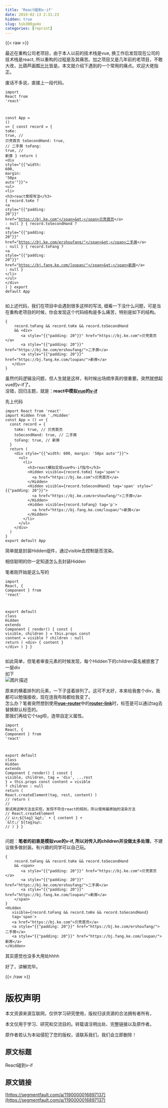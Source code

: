 ```yaml
---
title: 'React碰到v-if' 
date: 2019-02-13 2:31:23
hidden: true
slug: 5sk300yp4o
categories: [reprint]
---
```


{{< raw >}}

                    
<p>最近在重构公司老项目，由于本人以前的技术栈是vue, 换工作后发现现在公司的技术栈是react, 所以重构的过程是及其痛苦。加之项目又是几年前的老项目，不敢大改，比葫芦画瓢比比皆是。本文就介绍下遇到的一个常用的痛点。欢迎大佬指正。</p>
<p>废话不多说，直接上一段代码。</p>
<div class="widget-codetool" style="display:none;">
      <div class="widget-codetool--inner">
      <span class="selectCode code-tool" data-toggle="tooltip" data-placement="top" title="" data-original-title="全选"></span>
      <span type="button" class="copyCode code-tool" data-toggle="tooltip" data-placement="top" data-clipboard-text="import React from 'react'

const App = () => {
  const record = {
    toKe: true, // 贝壳首页
    toSecondHand: true, // 二手房
    toFang: true, // 新房
  }
  return (
    <div style="{{"width: 600, margin: '50px auto'"}}">
      <ul>
        <li>
          <h3>react常规写法</h3>
          {
            record.toKe
            ? <a style="{{"padding: 20"}}" href=&quot;https://bj.ke.com&quot;>贝壳首页</a>
            : null
          }
          {
            record.toSecondHand
            ? <a style="{{"padding: 20"}}" href=&quot;https://bj.ke.com/ershoufang/&quot;>二手房</a>
            : null
          }
          {
            record.toFang
            ? <a style="{{"padding: 20"}}" href=&quot;https://bj.fang.ke.com/loupan/&quot;>新房</a>
            : null
          }
        </li>
      </ul>
    </div>
  )
}
export default App" title="" data-original-title="复制"></span>
      <span type="button" class="saveToNote code-tool" data-toggle="tooltip" data-placement="top" title="" data-original-title="放进笔记"></span>
      </div>
      </div><pre class="hljs javascript"><code><span class="hljs-keyword">import</span> React <span class="hljs-keyword">from</span> <span class="hljs-string">'react'</span>

<span class="hljs-keyword">const</span> App = <span class="hljs-function"><span class="hljs-params">()</span> =&gt;</span> {
  <span class="hljs-keyword">const</span> record = {
    <span class="hljs-attr">toKe</span>: <span class="hljs-literal">true</span>, <span class="hljs-comment">// 贝壳首页</span>
    toSecondHand: <span class="hljs-literal">true</span>, <span class="hljs-comment">// 二手房</span>
    toFang: <span class="hljs-literal">true</span>, <span class="hljs-comment">// 新房</span>
  }
  <span class="hljs-keyword">return</span> (
    <span class="xml"><span class="hljs-tag">&lt;<span class="hljs-name">div</span> <span class="hljs-attr">style</span>=<span class="hljs-string">"{{"width:</span> <span class="hljs-attr">600</span>, <span class="hljs-attr">margin:</span> '<span class="hljs-attr">50px</span> <span class="hljs-attr">auto</span>'"}}"&gt;</span>
      <span class="hljs-tag">&lt;<span class="hljs-name">ul</span>&gt;</span>
        <span class="hljs-tag">&lt;<span class="hljs-name">li</span>&gt;</span>
          <span class="hljs-tag">&lt;<span class="hljs-name">h3</span>&gt;</span>react常规写法<span class="hljs-tag">&lt;/<span class="hljs-name">h3</span>&gt;</span>
          {
            record.toKe
            ? <span class="hljs-tag">&lt;<span class="hljs-name">a</span> <span class="hljs-attr">style</span>=<span class="hljs-string">"{{"padding:</span> <span class="hljs-attr">20</span>"}}" <span class="hljs-attr">href</span>=<span class="hljs-string">"https://bj.ke.com"</span>&gt;</span>贝壳首页<span class="hljs-tag">&lt;/<span class="hljs-name">a</span>&gt;</span>
            : null
          }
          {
            record.toSecondHand
            ? <span class="hljs-tag">&lt;<span class="hljs-name">a</span> <span class="hljs-attr">style</span>=<span class="hljs-string">"{{"padding:</span> <span class="hljs-attr">20</span>"}}" <span class="hljs-attr">href</span>=<span class="hljs-string">"https://bj.ke.com/ershoufang/"</span>&gt;</span>二手房<span class="hljs-tag">&lt;/<span class="hljs-name">a</span>&gt;</span>
            : null
          }
          {
            record.toFang
            ? <span class="hljs-tag">&lt;<span class="hljs-name">a</span> <span class="hljs-attr">style</span>=<span class="hljs-string">"{{"padding:</span> <span class="hljs-attr">20</span>"}}" <span class="hljs-attr">href</span>=<span class="hljs-string">"https://bj.fang.ke.com/loupan/"</span>&gt;</span>新房<span class="hljs-tag">&lt;/<span class="hljs-name">a</span>&gt;</span>
            : null
          }
        <span class="hljs-tag">&lt;/<span class="hljs-name">li</span>&gt;</span>
      <span class="hljs-tag">&lt;/<span class="hljs-name">ul</span>&gt;</span>
    <span class="hljs-tag">&lt;/<span class="hljs-name">div</span>&gt;</span></span>
  )
}
<span class="hljs-keyword">export</span> <span class="hljs-keyword">default</span> App</code></pre>
<p>如上述代码，我们在项目中会遇到很多这样的写法, 细看一下没什么问题，可是当在重构老项目的时候，你会发现这个代码结构是多么痛苦，特别是如下的结构。</p>
<div class="widget-codetool" style="display:none;">
      <div class="widget-codetool--inner">
      <span class="selectCode code-tool" data-toggle="tooltip" data-placement="top" title="" data-original-title="全选"></span>
      <span type="button" class="copyCode code-tool" data-toggle="tooltip" data-placement="top" data-clipboard-text="{
    record.toFang &amp;&amp; record.toKe &amp;&amp; record.toSecondHand
    &amp;&amp; <div>
       <a style="{{"padding: 20"}}" href=&quot;https://bj.ke.com&quot;>贝壳首页</a>
       <a style="{{"padding: 20"}}" href=&quot;https://bj.ke.com/ershoufang/&quot;>二手房</a>
       <a style="{{"padding: 20"}}" href=&quot;https://bj.fang.ke.com/loupan/&quot;>新房</a>
   </div>
}" title="" data-original-title="复制"></span>
      <span type="button" class="saveToNote code-tool" data-toggle="tooltip" data-placement="top" title="" data-original-title="放进笔记"></span>
      </div>
      </div><pre class="hljs stylus"><code>{
    record<span class="hljs-selector-class">.toFang</span> &amp;&amp; record<span class="hljs-selector-class">.toKe</span> &amp;&amp; record<span class="hljs-selector-class">.toSecondHand</span>
    &amp;&amp; &lt;div&gt;
       &lt;<span class="hljs-selector-tag">a</span> style="{{"<span class="hljs-attribute">padding</span>: <span class="hljs-number">20</span>"}}" href=<span class="hljs-string">"https://bj.ke.com"</span>&gt;贝壳首页&lt;/a&gt;
       &lt;<span class="hljs-selector-tag">a</span> style="{{"<span class="hljs-attribute">padding</span>: <span class="hljs-number">20</span>"}}" href=<span class="hljs-string">"https://bj.ke.com/ershoufang/"</span>&gt;二手房&lt;/a&gt;
       &lt;<span class="hljs-selector-tag">a</span> style="{{"<span class="hljs-attribute">padding</span>: <span class="hljs-number">20</span>"}}" href=<span class="hljs-string">"https://bj.fang.ke.com/loupan/"</span>&gt;新房&lt;/a&gt;
   &lt;/div&gt;
}</code></pre>
<p>虽然代码逻辑没问题，但人生就是这样，有时候出场顺序真的很重要。突然就想起vue的v-if了。<br>没错，回归主题，就是：<strong>react中模拟<a href="https://cn.vuejs.org/v2/guide/" rel="nofollow noreferrer" target="_blank">vue</a>的<a href="https://cn.vuejs.org/v2/guide/conditional.html" rel="nofollow noreferrer" target="_blank">v-if</a></strong></p>
<p>先上代码</p>
<div class="widget-codetool" style="display:none;">
      <div class="widget-codetool--inner">
      <span class="selectCode code-tool" data-toggle="tooltip" data-placement="top" title="" data-original-title="全选"></span>
      <span type="button" class="copyCode code-tool" data-toggle="tooltip" data-placement="top" data-clipboard-text="import React from 'react'
import Hidden from './Hidden'
const App = () => {
  const record = {
    toKe: true, // 贝壳首页
    toSecondHand: true, // 二手房
    toFang: true, // 新房
  }
  return (
    <div style="{{"width: 600, margin: '50px auto'"}}">
      <ul>
        <li>
          <h3>react模拟实现vue中v-if指令</h3>
          <Hidden visible={record.toKe} tag='span'>
            <a href=&quot;https://bj.ke.com&quot;>贝壳首页</a>
          </Hidden>
          <Hidden visible={record.toSecondHand} tag='span' style="{{"padding: 20"}}">
            <a href=&quot;https://bj.ke.com/ershoufang/&quot;>二手房</a>
          </Hidden>
          <Hidden visible={record.toFang} tag='p'>
            <a href=&quot;https://bj.fang.ke.com/loupan/&quot;>新房</a>
          </Hidden>
        </li>
      </ul>
    </div>
  )
}
export default App
" title="" data-original-title="复制"></span>
      <span type="button" class="saveToNote code-tool" data-toggle="tooltip" data-placement="top" title="" data-original-title="放进笔记"></span>
      </div>
      </div><pre class="hljs javascript"><code><span class="hljs-keyword">import</span> React <span class="hljs-keyword">from</span> <span class="hljs-string">'react'</span>
<span class="hljs-keyword">import</span> Hidden <span class="hljs-keyword">from</span> <span class="hljs-string">'./Hidden'</span>
<span class="hljs-keyword">const</span> App = <span class="hljs-function"><span class="hljs-params">()</span> =&gt;</span> {
  <span class="hljs-keyword">const</span> record = {
    <span class="hljs-attr">toKe</span>: <span class="hljs-literal">true</span>, <span class="hljs-comment">// 贝壳首页</span>
    toSecondHand: <span class="hljs-literal">true</span>, <span class="hljs-comment">// 二手房</span>
    toFang: <span class="hljs-literal">true</span>, <span class="hljs-comment">// 新房</span>
  }
  <span class="hljs-keyword">return</span> (
    <span class="xml"><span class="hljs-tag">&lt;<span class="hljs-name">div</span> <span class="hljs-attr">style</span>=<span class="hljs-string">"{{"width:</span> <span class="hljs-attr">600</span>, <span class="hljs-attr">margin:</span> '<span class="hljs-attr">50px</span> <span class="hljs-attr">auto</span>'"}}"&gt;</span>
      <span class="hljs-tag">&lt;<span class="hljs-name">ul</span>&gt;</span>
        <span class="hljs-tag">&lt;<span class="hljs-name">li</span>&gt;</span>
          <span class="hljs-tag">&lt;<span class="hljs-name">h3</span>&gt;</span>react模拟实现vue中v-if指令<span class="hljs-tag">&lt;/<span class="hljs-name">h3</span>&gt;</span>
          <span class="hljs-tag">&lt;<span class="hljs-name">Hidden</span> <span class="hljs-attr">visible</span>=<span class="hljs-string">{record.toKe}</span> <span class="hljs-attr">tag</span>=<span class="hljs-string">'span'</span>&gt;</span>
            <span class="hljs-tag">&lt;<span class="hljs-name">a</span> <span class="hljs-attr">href</span>=<span class="hljs-string">"https://bj.ke.com"</span>&gt;</span>贝壳首页<span class="hljs-tag">&lt;/<span class="hljs-name">a</span>&gt;</span>
          <span class="hljs-tag">&lt;/<span class="hljs-name">Hidden</span>&gt;</span>
          <span class="hljs-tag">&lt;<span class="hljs-name">Hidden</span> <span class="hljs-attr">visible</span>=<span class="hljs-string">{record.toSecondHand}</span> <span class="hljs-attr">tag</span>=<span class="hljs-string">'span'</span> <span class="hljs-attr">style</span>=<span class="hljs-string">"{{"padding:</span> <span class="hljs-attr">20</span>"}}"&gt;</span>
            <span class="hljs-tag">&lt;<span class="hljs-name">a</span> <span class="hljs-attr">href</span>=<span class="hljs-string">"https://bj.ke.com/ershoufang/"</span>&gt;</span>二手房<span class="hljs-tag">&lt;/<span class="hljs-name">a</span>&gt;</span>
          <span class="hljs-tag">&lt;/<span class="hljs-name">Hidden</span>&gt;</span>
          <span class="hljs-tag">&lt;<span class="hljs-name">Hidden</span> <span class="hljs-attr">visible</span>=<span class="hljs-string">{record.toFang}</span> <span class="hljs-attr">tag</span>=<span class="hljs-string">'p'</span>&gt;</span>
            <span class="hljs-tag">&lt;<span class="hljs-name">a</span> <span class="hljs-attr">href</span>=<span class="hljs-string">"https://bj.fang.ke.com/loupan/"</span>&gt;</span>新房<span class="hljs-tag">&lt;/<span class="hljs-name">a</span>&gt;</span>
          <span class="hljs-tag">&lt;/<span class="hljs-name">Hidden</span>&gt;</span>
        <span class="hljs-tag">&lt;/<span class="hljs-name">li</span>&gt;</span>
      <span class="hljs-tag">&lt;/<span class="hljs-name">ul</span>&gt;</span>
    <span class="hljs-tag">&lt;/<span class="hljs-name">div</span>&gt;</span></span>
  )
}
<span class="hljs-keyword">export</span> <span class="hljs-keyword">default</span> App
</code></pre>
<p>简单就是封装Hidden组件，通过visible去控制是否渲染。</p>
<p>相信聪明的你一定知道怎么去封装Hidden</p>
<p>笔者刚开始是这么写的</p>
<div class="widget-codetool" style="display:none;">
      <div class="widget-codetool--inner">
      <span class="selectCode code-tool" data-toggle="tooltip" data-placement="top" title="" data-original-title="全选"></span>
      <span type="button" class="copyCode code-tool" data-toggle="tooltip" data-placement="top" data-clipboard-text="import React, { Component } from 'react'

export default class Hidden extends Component {
  render() {
    const { visible, children } = this.props
    const content = visible ? children : null
    return (
      <div>
       { content }
      </div>
    )
  }
}
" title="" data-original-title="复制"></span>
      <span type="button" class="saveToNote code-tool" data-toggle="tooltip" data-placement="top" title="" data-original-title="放进笔记"></span>
      </div>
      </div><pre class="hljs scala"><code><span class="hljs-keyword">import</span> <span class="hljs-type">React</span>, { <span class="hljs-type">Component</span> } from <span class="hljs-symbol">'reac</span>t'

export <span class="hljs-keyword">default</span> <span class="hljs-class"><span class="hljs-keyword">class</span> <span class="hljs-title">Hidden</span> <span class="hljs-keyword">extends</span> <span class="hljs-title">Component</span> </span>{
  render() {
    const { visible, children } = <span class="hljs-keyword">this</span>.props
    const content = visible ? children : <span class="hljs-literal">null</span>
    <span class="hljs-keyword">return</span> (
      &lt;div&gt;
       { content }
      &lt;/div&gt;
    )
  }
}
</code></pre>
<p>如此简单，但笔者审查元素的时候发现，每个Hidden下的children莫名被嵌套了一层div<br>如下<br><span class="img-wrap"><img data-src="/img/bVbi3QF?w=1234&amp;h=546" src="https://static.alili.tech/img/bVbi3QF?w=1234&amp;h=546" alt="图片描述" title="图片描述" style="cursor: pointer; display: inline;"></span></p>
<p>原来的横着排列的元素，一下子竖着排列了。这可不太好，本来给我套个div，我都可以勉强接收，现在连我布局都给我变了。<br>怎么办？笔者突然想到使用<strong><a href="https://router.vuejs.org/zh/guide/#html" rel="nofollow noreferrer" target="_blank">vue-router</a></strong>中的<strong><a href="https://router.vuejs.org/zh/api/#tag" rel="nofollow noreferrer" target="_blank">router-link</a></strong>时，标签是可以通过tag去替换默认标签的。<br>那我们再给它个tag呗，连带自定义属性。</p>
<div class="widget-codetool" style="display:none;">
      <div class="widget-codetool--inner">
      <span class="selectCode code-tool" data-toggle="tooltip" data-placement="top" title="" data-original-title="全选"></span>
      <span type="button" class="copyCode code-tool" data-toggle="tooltip" data-placement="top" data-clipboard-text="import React, { Component } from 'react'

export default class Hidden extends Component {
  render() {
    const { visible, children, tag = 'div', ...rest } = this.props
    const content = visible ? children : null
    return (
      React.createElement(tag, rest, content)
    )
    // return (
    // 尝试用这种方法去实现，发现不符合react的规则，所以使用最原始的渲染方法
    // React.createElement
    //  `<`${tag}`>` + { content } + `</`${tag}`>` 
    // )
  }
}
" title="" data-original-title="复制"></span>
      <span type="button" class="saveToNote code-tool" data-toggle="tooltip" data-placement="top" title="" data-original-title="放进笔记"></span>
      </div>
      </div><pre class="hljs scala"><code><span class="hljs-keyword">import</span> <span class="hljs-type">React</span>, { <span class="hljs-type">Component</span> } from <span class="hljs-symbol">'reac</span>t'

export <span class="hljs-keyword">default</span> <span class="hljs-class"><span class="hljs-keyword">class</span> <span class="hljs-title">Hidden</span> <span class="hljs-keyword">extends</span> <span class="hljs-title">Component</span> </span>{
  render() {
    const { visible, children, tag = <span class="hljs-symbol">'di</span>v', ...rest } = <span class="hljs-keyword">this</span>.props
    const content = visible ? children : <span class="hljs-literal">null</span>
    <span class="hljs-keyword">return</span> (
      <span class="hljs-type">React</span>.createElement(tag, rest, content)
    )
    <span class="hljs-comment">// return (</span>
    <span class="hljs-comment">// 尝试用这种方法去实现，发现不符合react的规则，所以使用最原始的渲染方法</span>
    <span class="hljs-comment">// React.createElement</span>
    <span class="hljs-comment">//  `&lt;`${tag}`&gt;` + { content } + `&lt;/`${tag}`&gt;` </span>
    <span class="hljs-comment">// )</span>
  }
}
</code></pre>
<p>问题：<strong>笔者的初衷是模拟vue的v-if, 所以对传入的children并没做太多处理</strong>，不建议做多做封装。有兴趣的同学可以自己玩。</p>
<div class="widget-codetool" style="display:none;">
      <div class="widget-codetool--inner">
      <span class="selectCode code-tool" data-toggle="tooltip" data-placement="top" title="" data-original-title="全选"></span>
      <span type="button" class="copyCode code-tool" data-toggle="tooltip" data-placement="top" data-clipboard-text="{
    record.toFang &amp;&amp; record.toKe &amp;&amp; record.toSecondHand
    &amp;&amp; <span>
       <a style="{{"padding: 20"}}" href=&quot;https://bj.ke.com&quot;>贝壳首页</a>
       <a style="{{"padding: 20"}}" href=&quot;https://bj.ke.com/ershoufang/&quot;>二手房</a>
       <a style="{{"padding: 20"}}" href=&quot;https://bj.fang.ke.com/loupan/&quot;>新房</a>
    </span>
}
<Hidden 
   visible={record.toFang &amp;&amp; record.toKe &amp;&amp; record.toSecondHand} 
   tag='span'>
   <a href=&quot;https://bj.ke.com&quot;>贝壳首页</a>
   <a style="{{"padding: 20"}}" href=&quot;https://bj.ke.com/ershoufang/&quot;>二手房</a>
   <a style="{{"padding: 20"}}" href=&quot;https://bj.fang.ke.com/loupan/&quot;>新房</a>
</Hidden>" title="" data-original-title="复制"></span>
      <span type="button" class="saveToNote code-tool" data-toggle="tooltip" data-placement="top" title="" data-original-title="放进笔记"></span>
      </div>
      </div><pre class="hljs stylus"><code>{
    record<span class="hljs-selector-class">.toFang</span> &amp;&amp; record<span class="hljs-selector-class">.toKe</span> &amp;&amp; record<span class="hljs-selector-class">.toSecondHand</span>
    &amp;&amp; &lt;span&gt;
       &lt;<span class="hljs-selector-tag">a</span> style="{{"<span class="hljs-attribute">padding</span>: <span class="hljs-number">20</span>"}}" href=<span class="hljs-string">"https://bj.ke.com"</span>&gt;贝壳首页&lt;/a&gt;
       &lt;<span class="hljs-selector-tag">a</span> style="{{"<span class="hljs-attribute">padding</span>: <span class="hljs-number">20</span>"}}" href=<span class="hljs-string">"https://bj.ke.com/ershoufang/"</span>&gt;二手房&lt;/a&gt;
       &lt;<span class="hljs-selector-tag">a</span> style="{{"<span class="hljs-attribute">padding</span>: <span class="hljs-number">20</span>"}}" href=<span class="hljs-string">"https://bj.fang.ke.com/loupan/"</span>&gt;新房&lt;/a&gt;
    &lt;/span&gt;
}
&lt;Hidden 
   visible={record<span class="hljs-selector-class">.toFang</span> &amp;&amp; record<span class="hljs-selector-class">.toKe</span> &amp;&amp; record.toSecondHand} 
   tag=<span class="hljs-string">'span'</span>&gt;
   &lt;<span class="hljs-selector-tag">a</span> href=<span class="hljs-string">"https://bj.ke.com"</span>&gt;贝壳首页&lt;/a&gt;
   &lt;<span class="hljs-selector-tag">a</span> style="{{"<span class="hljs-attribute">padding</span>: <span class="hljs-number">20</span>"}}" href=<span class="hljs-string">"https://bj.ke.com/ershoufang/"</span>&gt;二手房&lt;/a&gt;
   &lt;<span class="hljs-selector-tag">a</span> style="{{"<span class="hljs-attribute">padding</span>: <span class="hljs-number">20</span>"}}" href=<span class="hljs-string">"https://bj.fang.ke.com/loupan/"</span>&gt;新房&lt;/a&gt;
&lt;/Hidden&gt;</code></pre>
<p>其实感觉也没多大用处hhhh</p>
<p>好了，讲解完毕。</p>

                
{{< /raw >}}

# 版权声明
本文资源来源互联网，仅供学习研究使用，版权归该资源的合法拥有者所有，

本文仅用于学习、研究和交流目的。转载请注明出处、完整链接以及原作者。

原作者若认为本站侵犯了您的版权，请联系我们，我们会立即删除！

## 原文标题
React碰到v-if

## 原文链接
[https://segmentfault.com/a/1190000016897137](https://segmentfault.com/a/1190000016897137)

